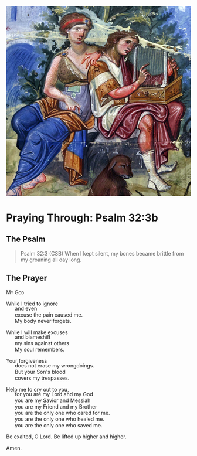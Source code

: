 <img class="intro-right" src="../images/art-paris-psalter.jpg">

<style>
  li {list-style-type: none;}
  p + ul {
    margin-top: -18px;
}
</style>

# Praying Through: Psalm 32:3b

## The Psalm

>Psalm 32:3 (CSB)   When I kept silent, my bones became brittle from my groaning all day long.

## The Prayer

<div style="font-variant: small-caps;">My God</div>

While I tried to ignore
* and even 
* excuse the pain caused me.
* My body never forgets.

While I will make excuses
* and blameshift 
* my sins against others
* My soul remembers.

Your forgiveness
* does not erase my wrongdoings.
* But your Son's blood
* covers my trespasses.

Help me to cry out to you,
* for you are my Lord and my God
* you are my Savior and Messiah
* you are my Friend and my Brother
* you are the only one who cared for me.
* you are the only one who healed me.
* you are the only one who saved me.

Be exalted, O Lord.
Be lifted up higher and higher.

Amen.
